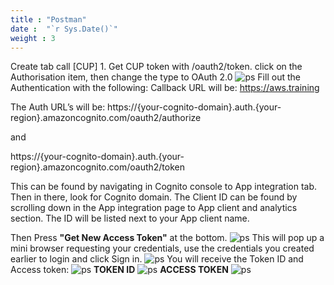```yaml
---
title : "Postman"
date :  "`r Sys.Date()`" 
weight : 3
---
```

Create tab call [CUP] 1. Get CUP token with /oauth2/token. click on the Authorisation item, then change the type to OAuth 2.0
![ps](/images/Cognito/postmantoken1x.jpg)
Fill out the Authentication with the following:
Callback URL will be: https://aws.training 

The Auth URL’s will be: https://{your-cognito-domain}.auth.{your-region}.amazoncognito.com/oauth2/authorize 

and 

https://{your-cognito-domain}.auth.{your-region}.amazoncognito.com/oauth2/token 

This can be found by navigating in Cognito console to App integration tab. Then in there, look for Cognito domain. The Client ID can be found by scrolling down in the App integration page to App client and analytics section. The ID will be listed next to your App client name.

Then Press **"Get New Access Token"** at the bottom.
![ps](/images/Cognito/postmantoken1.jpg)
This will pop up a mini browser requesting your credentials, use the credentials you created earlier to login and click Sign in.
![ps](/images/Cognito/postman3.jpg)
You will receive the Token ID and Access token:
![ps](/images/Cognito/postmantoken.jpg)
**TOKEN ID**
![ps](/images/Cognito/postmantokenid.jpg)
**ACCESS TOKEN**
![ps](/images/Cognito/accesstoken.jpg)